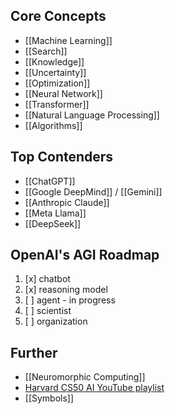 ## Core Concepts
- [[Machine Learning]]
- [[Search]]
- [[Knowledge]]
- [[Uncertainty]]
- [[Optimization]]
- [[Neural Network]]
- [[Transformer]]
- [[Natural Language Processing]]
- [[Algorithms]]

## Top Contenders
- [[ChatGPT]]
- [[Google DeepMind]] / [[Gemini]]
- [[Anthropic Claude]]
- [[Meta Llama]]
- [[DeepSeek]]

## OpenAI's AGI Roadmap
1. [x] chatbot
2. [x] reasoning model
3. [ ] agent - in progress
4. [ ] scientist
5. [ ] organization

## Further
- [[Neuromorphic Computing]]
- [Harvard CS50 AI YouTube playlist](https://www.youtube.com/playlist?list=PLhQjrBD2T382Nz7z1AEXmioc27axa19Kv)
- [[Symbols]]
